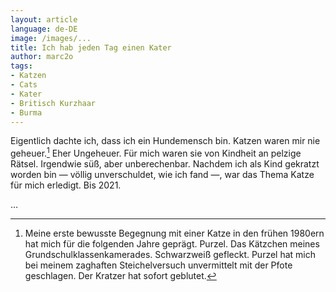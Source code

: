 ```yaml
---
layout: article
language: de-DE
image: /images/...
title: Ich hab jeden Tag einen Kater
author: marc2o
tags:
- Katzen
- Cats
- Kater
- Britisch Kurzhaar
- Burma
---
```


Eigentlich dachte ich, dass ich ein Hundemensch bin. Katzen waren mir nie geheuer.[^1] Eher Ungeheuer. Für mich waren sie von Kindheit an pelzige Rätsel. Irgendwie süß, aber unberechenbar. Nachdem ich als Kind gekratzt worden bin — völlig unverschuldet, wie ich fand —, war das Thema Katze für mich erledigt. Bis 2021.

<!--more-->

…

[^1]: Meine erste bewusste Begegnung mit einer Katze in den frühen 1980ern hat mich für die folgenden Jahre geprägt. Purzel. Das Kätzchen meines Grundschul&shy;klassen&shy;kamerades. Schwarzweiß gefleckt. Purzel hat mich bei meinem zaghaften Steichelversuch unvermittelt mit der Pfote geschlagen. Der Kratzer hat sofort geblutet.